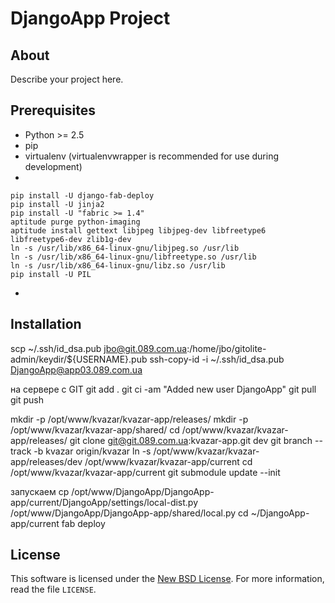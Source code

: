 
# DjangoApp Project #

## About ##

Describe your project here.

## Prerequisites ##

- Python >= 2.5
- pip
- virtualenv (virtualenvwrapper is recommended for use during development)
-

    pip install -U django-fab-deploy
    pip install -U jinja2
    pip install -U "fabric >= 1.4"
    aptitude purge python-imaging
    aptitude install gettext libjpeg libjpeg-dev libfreetype6 libfreetype6-dev zlib1g-dev
    ln -s /usr/lib/x86_64-linux-gnu/libjpeg.so /usr/lib
    ln -s /usr/lib/x86_64-linux-gnu/libfreetype.so /usr/lib
    ln -s /usr/lib/x86_64-linux-gnu/libz.so /usr/lib
    pip install -U PIL
-

## Installation ##

scp ~/.ssh/id_dsa.pub jbo@git.089.com.ua:/home/jbo/gitolite-admin/keydir/${USERNAME}.pub
ssh-copy-id -i ~/.ssh/id_dsa.pub DjangoApp@app03.089.com.ua

на сервере с GIT
git add .
git ci -am "Added new user DjangoApp"
git pull
git push

mkdir -p /opt/www/kvazar/kvazar-app/releases/
mkdir -p /opt/www/kvazar/kvazar-app/shared/
cd /opt/www/kvazar/kvazar-app/releases/
git clone git@git.089.com.ua:kvazar-app.git dev
git branch --track -b kvazar origin/kvazar
ln -s /opt/www/kvazar/kvazar-app/releases/dev /opt/www/kvazar/kvazar-app/current
cd /opt/www/kvazar/kvazar-app/current
git submodule update --init

запускаем
cp /opt/www/DjangoApp/DjangoApp-app/current/DjangoApp/settings/local-dist.py /opt/www/DjangoApp/DjangoApp-app/shared/local.py
cd ~/DjangoApp-app/current
fab deploy


License
-------
This software is licensed under the [New BSD License][BSD]. For more
information, read the file ``LICENSE``.

[BSD]: http://opensource.org/licenses/BSD-3-Clause
